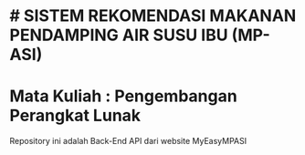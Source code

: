 # # SISTEM REKOMENDASI MAKANAN PENDAMPING AIR SUSU IBU (MP-ASI)
# Mata Kuliah : Pengembangan Perangkat Lunak
Repository ini adalah Back-End API dari website MyEasyMPASI
